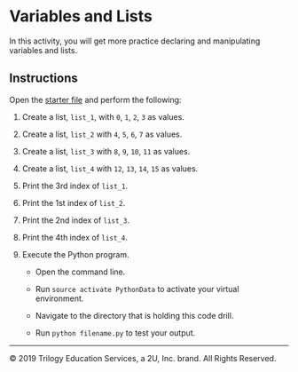 # Variables and Lists

In this activity, you will get more practice declaring and manipulating variables and lists.

## Instructions

Open the [starter file](Unsolved/lists-01.py) and perform the following:

1. Create a list, `list_1`,  with `0`, `1`, `2`, `3` as values.

2. Create a list, `list_2` with `4`, `5`, `6`, `7` as values.

3. Create a list, `list_3` with `8`, `9`, `10`, `11` as values.

4. Create a list, `list_4` with `12`, `13`, `14`, `15` as values.

5. Print the 3rd index of `list_1`.

6. Print the 1st index of `list_2`.

7. Print the 2nd index of `list_3`.

8. Print the 4th index of `list_4`.

9. Execute the Python program.

    * Open the command line.

    * Run `source activate PythonData` to activate your virtual environment.

    * Navigate to the directory that is holding this code drill.

    * Run `python filename.py` to test your output.

---

© 2019 Trilogy Education Services, a 2U, Inc. brand. All Rights Reserved.
